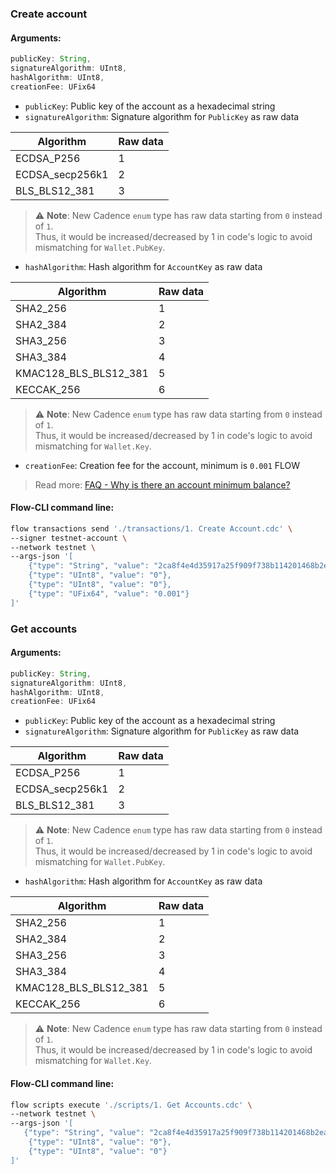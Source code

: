 ### Create account
#### Arguments:
```ts
publicKey: String,
signatureAlgorithm: UInt8,
hashAlgorithm: UInt8,
creationFee: UFix64
```
- `publicKey`: Public key of the account as a hexadecimal string
- `signatureAlgorithm`: Signature algorithm for `PublicKey` as raw data

| Algorithm | Raw data |
| --------- | -------- |
| ECDSA_P256 | 1 |
| ECDSA_secp256k1 | 2 |
| BLS_BLS12_381 | 3 |

> ⚠️ **Note**: New Cadence `enum` type has raw data starting from `0` instead of `1`. \
> Thus, it would be increased/decreased by 1 in code's logic to avoid mismatching for `Wallet.PubKey`.
- `hashAlgorithm`: Hash algorithm for `AccountKey` as raw data

| Algorithm | Raw data |
| --------- | -------- |
| SHA2_256 | 1 |
| SHA2_384 | 2 |
| SHA3_256 | 3 |
| SHA3_384 | 4 |
| KMAC128_BLS_BLS12_381 | 5 |
| KECCAK_256 | 6 |

> ⚠️ **Note**: New Cadence `enum` type has raw data starting from `0` instead of `1`. \
> Thus, it would be increased/decreased by 1 in code's logic to avoid mismatching for `Wallet.Key`.
- `creationFee`: Creation fee for the account, minimum is `0.001` FLOW
> Read more: [FAQ - Why is there an account minimum balance?](https://developers.flow.com/concepts/start-here/storage#storage-parameters)
#### Flow-CLI command line:
```bash
flow transactions send './transactions/1. Create Account.cdc' \
--signer testnet-account \
--network testnet \
--args-json '[
    {"type": "String", "value": "2ca8f4e4d35917a25f909f738b114201468b2ea0b60ebe2cdd9b6ed3eb25717340e12ac97fbf4efa66f3f45f4673127c9d9f717e40ee4c0aac1dea42ae9db3e4"},
    {"type": "UInt8", "value": "0"},
    {"type": "UInt8", "value": "0"},
    {"type": "UFix64", "value": "0.001"}
]'
```

### Get accounts
#### Arguments:
```ts
publicKey: String,
signatureAlgorithm: UInt8,
hashAlgorithm: UInt8,
creationFee: UFix64
```
- `publicKey`: Public key of the account as a hexadecimal string
- `signatureAlgorithm`: Signature algorithm for `PublicKey` as raw data

| Algorithm | Raw data |
| --------- | -------- |
| ECDSA_P256 | 1 |
| ECDSA_secp256k1 | 2 |
| BLS_BLS12_381 | 3 |

> ⚠️ **Note**: New Cadence `enum` type has raw data starting from `0` instead of `1`. \
> Thus, it would be increased/decreased by 1 in code's logic to avoid mismatching for `Wallet.PubKey`.
- `hashAlgorithm`: Hash algorithm for `AccountKey` as raw data

| Algorithm | Raw data |
| --------- | -------- |
| SHA2_256 | 1 |
| SHA2_384 | 2 |
| SHA3_256 | 3 |
| SHA3_384 | 4 |
| KMAC128_BLS_BLS12_381 | 5 |
| KECCAK_256 | 6 |

> ⚠️ **Note**: New Cadence `enum` type has raw data starting from `0` instead of `1`. \
> Thus, it would be increased/decreased by 1 in code's logic to avoid mismatching for `Wallet.Key`.
#### Flow-CLI command line:
```bash
flow scripts execute './scripts/1. Get Accounts.cdc' \
--network testnet \
--args-json '[
   {"type": "String", "value": "2ca8f4e4d35917a25f909f738b114201468b2ea0b60ebe2cdd9b6ed3eb25717340e12ac97fbf4efa66f3f45f4673127c9d9f717e40ee4c0aac1dea42ae9db3e4"},
    {"type": "UInt8", "value": "0"},
    {"type": "UInt8", "value": "0"}
]'
```